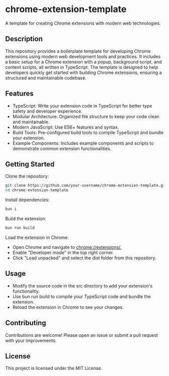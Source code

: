 # chrome-extension-template
A template for creating Chrome extensions with modern web technologies.

## Description
This repository provides a boilerplate template for developing Chrome extensions using modern web development tools and practices. It includes a basic setup for a Chrome extension with a popup, background script, and content scripts, all written in TypeScript. The template is designed to help developers quickly get started with building Chrome extensions, ensuring a structured and maintainable codebase.

## Features
- TypeScript: Write your extension code in TypeScript for better type safety and developer experience.
- Modular Architecture: Organized file structure to keep your code clean and maintainable.
- Modern JavaScript: Use ES6+ features and syntax.
- Build Tools: Pre-configured build tools to compile TypeScript and bundle your extension.
- Example Components: Includes example components and scripts to demonstrate common extension functionalities.

## Getting Started
Clone the repository:
```sh
git clone https://github.com/your-username/chrome-extension-template.git
cd chrome-extension-template
```
Install dependencies:
```sh
bun i
```
Build the extension:
```sh
bun run build
```
Load the extension in Chrome:
- Open Chrome and navigate to <a href="chrome://extensions/.">chrome://extensions/.</a>
- Enable "Developer mode" in the top right corner.
- Click "Load unpacked" and select the dist folder from this repository.

## Usage
- Modify the source code in the src directory to add your extension's functionality.
- Use bun run build to compile your TypeScript code and bundle the extension.
- Reload the extension in Chrome to see your changes.

## Contributing
Contributions are welcome! Please open an issue or submit a pull request with your improvements.

## License
This project is licensed under the MIT License.
